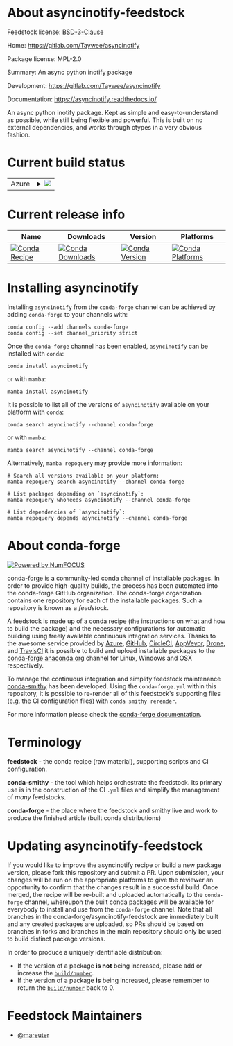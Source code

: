 About asyncinotify-feedstock
============================

Feedstock license: [BSD-3-Clause](https://github.com/conda-forge/asyncinotify-feedstock/blob/main/LICENSE.txt)

Home: https://gitlab.com/Taywee/asyncinotify

Package license: MPL-2.0

Summary: An async python inotify package

Development: https://gitlab.com/Taywee/asyncinotify

Documentation: https://asyncinotify.readthedocs.io/

An async python inotify package. Kept as simple and easy-to-understand
as possible, while still being flexible and powerful. This is built on
no external dependencies, and works through ctypes in a very obvious
fashion.


Current build status
====================


<table>
    
  <tr>
    <td>Azure</td>
    <td>
      <details>
        <summary>
          <a href="https://dev.azure.com/conda-forge/feedstock-builds/_build/latest?definitionId=13813&branchName=main">
            <img src="https://dev.azure.com/conda-forge/feedstock-builds/_apis/build/status/asyncinotify-feedstock?branchName=main">
          </a>
        </summary>
        <table>
          <thead><tr><th>Variant</th><th>Status</th></tr></thead>
          <tbody><tr>
              <td>linux_64_python3.10.____cpython</td>
              <td>
                <a href="https://dev.azure.com/conda-forge/feedstock-builds/_build/latest?definitionId=13813&branchName=main">
                  <img src="https://dev.azure.com/conda-forge/feedstock-builds/_apis/build/status/asyncinotify-feedstock?branchName=main&jobName=linux&configuration=linux%20linux_64_python3.10.____cpython" alt="variant">
                </a>
              </td>
            </tr><tr>
              <td>linux_64_python3.11.____cpython</td>
              <td>
                <a href="https://dev.azure.com/conda-forge/feedstock-builds/_build/latest?definitionId=13813&branchName=main">
                  <img src="https://dev.azure.com/conda-forge/feedstock-builds/_apis/build/status/asyncinotify-feedstock?branchName=main&jobName=linux&configuration=linux%20linux_64_python3.11.____cpython" alt="variant">
                </a>
              </td>
            </tr><tr>
              <td>linux_64_python3.12.____cpython</td>
              <td>
                <a href="https://dev.azure.com/conda-forge/feedstock-builds/_build/latest?definitionId=13813&branchName=main">
                  <img src="https://dev.azure.com/conda-forge/feedstock-builds/_apis/build/status/asyncinotify-feedstock?branchName=main&jobName=linux&configuration=linux%20linux_64_python3.12.____cpython" alt="variant">
                </a>
              </td>
            </tr><tr>
              <td>linux_64_python3.13.____cp313</td>
              <td>
                <a href="https://dev.azure.com/conda-forge/feedstock-builds/_build/latest?definitionId=13813&branchName=main">
                  <img src="https://dev.azure.com/conda-forge/feedstock-builds/_apis/build/status/asyncinotify-feedstock?branchName=main&jobName=linux&configuration=linux%20linux_64_python3.13.____cp313" alt="variant">
                </a>
              </td>
            </tr><tr>
              <td>linux_64_python3.9.____cpython</td>
              <td>
                <a href="https://dev.azure.com/conda-forge/feedstock-builds/_build/latest?definitionId=13813&branchName=main">
                  <img src="https://dev.azure.com/conda-forge/feedstock-builds/_apis/build/status/asyncinotify-feedstock?branchName=main&jobName=linux&configuration=linux%20linux_64_python3.9.____cpython" alt="variant">
                </a>
              </td>
            </tr>
          </tbody>
        </table>
      </details>
    </td>
  </tr>
</table>

Current release info
====================

| Name | Downloads | Version | Platforms |
| --- | --- | --- | --- |
| [![Conda Recipe](https://img.shields.io/badge/recipe-asyncinotify-green.svg)](https://anaconda.org/conda-forge/asyncinotify) | [![Conda Downloads](https://img.shields.io/conda/dn/conda-forge/asyncinotify.svg)](https://anaconda.org/conda-forge/asyncinotify) | [![Conda Version](https://img.shields.io/conda/vn/conda-forge/asyncinotify.svg)](https://anaconda.org/conda-forge/asyncinotify) | [![Conda Platforms](https://img.shields.io/conda/pn/conda-forge/asyncinotify.svg)](https://anaconda.org/conda-forge/asyncinotify) |

Installing asyncinotify
=======================

Installing `asyncinotify` from the `conda-forge` channel can be achieved by adding `conda-forge` to your channels with:

```
conda config --add channels conda-forge
conda config --set channel_priority strict
```

Once the `conda-forge` channel has been enabled, `asyncinotify` can be installed with `conda`:

```
conda install asyncinotify
```

or with `mamba`:

```
mamba install asyncinotify
```

It is possible to list all of the versions of `asyncinotify` available on your platform with `conda`:

```
conda search asyncinotify --channel conda-forge
```

or with `mamba`:

```
mamba search asyncinotify --channel conda-forge
```

Alternatively, `mamba repoquery` may provide more information:

```
# Search all versions available on your platform:
mamba repoquery search asyncinotify --channel conda-forge

# List packages depending on `asyncinotify`:
mamba repoquery whoneeds asyncinotify --channel conda-forge

# List dependencies of `asyncinotify`:
mamba repoquery depends asyncinotify --channel conda-forge
```


About conda-forge
=================

[![Powered by
NumFOCUS](https://img.shields.io/badge/powered%20by-NumFOCUS-orange.svg?style=flat&colorA=E1523D&colorB=007D8A)](https://numfocus.org)

conda-forge is a community-led conda channel of installable packages.
In order to provide high-quality builds, the process has been automated into the
conda-forge GitHub organization. The conda-forge organization contains one repository
for each of the installable packages. Such a repository is known as a *feedstock*.

A feedstock is made up of a conda recipe (the instructions on what and how to build
the package) and the necessary configurations for automatic building using freely
available continuous integration services. Thanks to the awesome service provided by
[Azure](https://azure.microsoft.com/en-us/services/devops/), [GitHub](https://github.com/),
[CircleCI](https://circleci.com/), [AppVeyor](https://www.appveyor.com/),
[Drone](https://cloud.drone.io/welcome), and [TravisCI](https://travis-ci.com/)
it is possible to build and upload installable packages to the
[conda-forge](https://anaconda.org/conda-forge) [anaconda.org](https://anaconda.org/)
channel for Linux, Windows and OSX respectively.

To manage the continuous integration and simplify feedstock maintenance
[conda-smithy](https://github.com/conda-forge/conda-smithy) has been developed.
Using the ``conda-forge.yml`` within this repository, it is possible to re-render all of
this feedstock's supporting files (e.g. the CI configuration files) with ``conda smithy rerender``.

For more information please check the [conda-forge documentation](https://conda-forge.org/docs/).

Terminology
===========

**feedstock** - the conda recipe (raw material), supporting scripts and CI configuration.

**conda-smithy** - the tool which helps orchestrate the feedstock.
                   Its primary use is in the construction of the CI ``.yml`` files
                   and simplify the management of *many* feedstocks.

**conda-forge** - the place where the feedstock and smithy live and work to
                  produce the finished article (built conda distributions)


Updating asyncinotify-feedstock
===============================

If you would like to improve the asyncinotify recipe or build a new
package version, please fork this repository and submit a PR. Upon submission,
your changes will be run on the appropriate platforms to give the reviewer an
opportunity to confirm that the changes result in a successful build. Once
merged, the recipe will be re-built and uploaded automatically to the
`conda-forge` channel, whereupon the built conda packages will be available for
everybody to install and use from the `conda-forge` channel.
Note that all branches in the conda-forge/asyncinotify-feedstock are
immediately built and any created packages are uploaded, so PRs should be based
on branches in forks and branches in the main repository should only be used to
build distinct package versions.

In order to produce a uniquely identifiable distribution:
 * If the version of a package **is not** being increased, please add or increase
   the [``build/number``](https://docs.conda.io/projects/conda-build/en/latest/resources/define-metadata.html#build-number-and-string).
 * If the version of a package **is** being increased, please remember to return
   the [``build/number``](https://docs.conda.io/projects/conda-build/en/latest/resources/define-metadata.html#build-number-and-string)
   back to 0.

Feedstock Maintainers
=====================

* [@mareuter](https://github.com/mareuter/)

